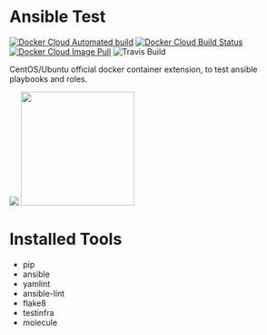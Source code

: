 # Ansible Test

[![Docker Cloud Automated build](https://img.shields.io/docker/cloud/automated/kubecloudsas/docker-ansible-test.svg?style=flat)](https://hub.docker.com/r/kubecloudsas/docker-ansible-test/builds)
[![Docker Cloud Build Status](https://img.shields.io/docker/cloud/build/kubecloudsas/docker-ansible-test.svg?style=flat)](https://hub.docker.com/r/kubecloudsas/docker-ansible-test/builds)
[![Docker Cloud Image Pull](https://img.shields.io/docker/pulls/kubecloudsas/docker-ansible-test.svg?style=plastic)](https://hub.docker.com/r/kubecloudsas/docker-ansible-test)
![Travis Build](https://img.shields.io/travis/kube-cloud/docker-ansible-test.svg?style=flat)

CentOS/Ubuntu official docker container extension, to test ansible playbooks and roles.

[![](https://kube-cloud.com/images/branding/logo/kubecloud-logo-single_writing_horizontal_color_300x112px.png)](https://www.kube-cloud.com/)
<img width="200" src="https://getvectorlogo.com/wp-content/uploads/2019/01/red-hat-ansible-vector-logo.png">  

# Installed Tools

* pip
* ansible
* yamlint
* ansible-lint
* flake8
* testinfra
* molecule
